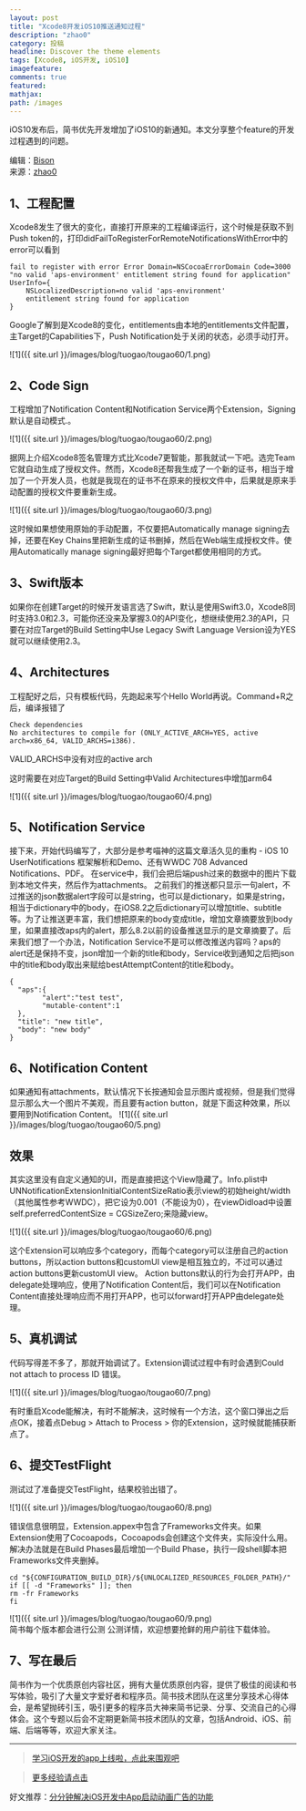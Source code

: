```yaml
---
layout: post
title: "Xcode8开发iOS10推送通知过程"
description: "zhao0"
category: 投稿
headline: Discover the theme elements
tags: [Xcode8, iOS开发, iOS10]
imagefeature: 
comments: true
featured: 
mathjax: 
path: /images
---
```



iOS10发布后，简书优先开发增加了iOS10的新通知。本文分享整个feature的开发过程遇到的问题。

编辑：[Bison](http://allluckly.cn)<br>
来源：[zhao0](http://www.jianshu.com/p/133b535a4e90)<br>

## 1、工程配置
Xcode8发生了很大的变化，直接打开原来的工程编译运行，这个时候是获取不到Push token的，打印didFailToRegisterForRemoteNotificationsWithError中的error可以看到

    fail to register with error Error Domain=NSCocoaErrorDomain Code=3000 
    "no valid 'aps-environment' entitlement string found for application" 
    UserInfo={
        NSLocalizedDescription=no valid 'aps-environment' 
        entitlement string found for application
    }

Google了解到是Xcode8的变化，entitlements由本地的entitlements文件配置，主Target的Capabilities下，Push Notification处于关闭的状态，必须手动打开。


![1]({{ site.url }}/images/blog/tuogao/tougao60/1.png)<br>

## 2、Code Sign

工程增加了Notification Content和Notification Service两个Extension，Signing默认是自动模式.。


![1]({{ site.url }}/images/blog/tuogao/tougao60/2.png)<br>

据网上介绍Xcode8签名管理方式比Xcode7更智能，那我就试一下吧。选完Team它就自动生成了授权文件。然而，Xcode8还帮我生成了一个新的证书，相当于增加了一个开发人员，也就是我现在的证书不在原来的授权文件中，后果就是原来手动配置的授权文件要重新生成。


![1]({{ site.url }}/images/blog/tuogao/tougao60/3.png)<br>

这时候如果想使用原始的手动配置，不仅要把Automatically manage signing去掉，还要在Key Chains里把新生成的证书删掉，然后在Web端生成授权文件。使用Automatically manage signing最好把每个Target都使用相同的方式。

## 3、Swift版本

如果你在创建Target的时候开发语言选了Swift，默认是使用Swift3.0，Xcode8同时支持3.0和2.3，可能你还没来及掌握3.0的API变化，想继续使用2.3的API，只要在对应Target的Build Setting中Use Legacy Swift Language Version设为YES就可以继续使用2.3。

## 4、Architectures

工程配好之后，只有模板代码，先跑起来写个Hello World再说。Command+R之后，编译报错了

    Check dependencies
    No architectures to compile for (ONLY_ACTIVE_ARCH=YES, active arch=x86_64, VALID_ARCHS=i386).

VALID_ARCHS中没有对应的active arch

这时需要在对应Target的Build Setting中Valid Architectures中增加arm64

![1]({{ site.url }}/images/blog/tuogao/tougao60/4.png)<br>

## 5、Notification Service
接下来，开始代码编写了，大部分是参考喵神的这篇文章活久见的重构 - iOS 10 UserNotifications 框架解析和Demo、还有WWDC 708 Advanced Notifications、PDF。
在service中，我们会把后端push过来的数据中的图片下载到本地文件夹，然后作为attachments。
之前我们的推送都只显示一句alert，不过推送的json数据alert字段可以是string，也可以是dictionary，如果是string，相当于dictionary中的body，在iOS8.2之后dictionary可以增加title、subtitle等。为了让推送更丰富，我们想把原来的body变成title，增加文章摘要放到body里，如果直接改aps内的alert，那么8.2以前的设备推送显示的是文章摘要了。后来我们想了一个办法，Notification Service不是可以修改推送内容吗？aps的alert还是保持不变，json增加一个新的title和body，Service收到通知之后把json中的title和body取出来赋给bestAttemptContent的title和body。

    {
      "aps":{ 
            "alert":"test test",
            "mutable-content":1 
      }, 
      "title": "new title",
      "body": "new body"
    }

## 6、Notification Content
如果通知有attachments，默认情况下长按通知会显示图片或视频，但是我们觉得显示那么大一个图片不美观，而且要有action button，就是下面这种效果，所以要用到Notification Content。
![1]({{ site.url }}/images/blog/tuogao/tougao60/5.png)<br>

## 效果

其实这里没有自定义通知的UI，而是直接把这个View隐藏了。Info.plist中UNNotificationExtensionInitialContentSizeRatio表示view的初始height/width（其他属性参考WWDC），把它设为0.001（不能设为0），在viewDidload中设置self.preferredContentSize = CGSizeZero;来隐藏view。


![1]({{ site.url }}/images/blog/tuogao/tougao60/6.png)<br>

这个Extension可以响应多个category，而每个category可以注册自己的action buttons，所以action buttons和customUI view是相互独立的，不过可以通过action buttons更新customUI view。
Action buttons默认的行为会打开APP，由delegate处理响应，使用了Notification Content后，我们可以在Notification Content直接处理响应而不用打开APP，也可以forward打开APP由delegate处理。

## 5、真机调试

代码写得差不多了，那就开始调试了。Extension调试过程中有时会遇到Could not attach to process ID <ID number>错误。

![1]({{ site.url }}/images/blog/tuogao/tougao60/7.png)<br>

有时重启Xcode能解决，有时不能解决，这时候有一个方法，这个窗口弹出之后点OK，接着点Debug > Attach to Process > 你的Extension，这时候就能捕获断点了。

## 6、提交TestFlight
测试过了准备提交TestFlight，结果校验出错了。


![1]({{ site.url }}/images/blog/tuogao/tougao60/8.png)<br>

错误信息很明显，Extension.appex中包含了Frameworks文件夹。如果Extension使用了Cocoapods，Cocoapods会创建这个文件夹，实际没什么用。解决办法就是在Build Phases最后增加一个Build Phase，执行一段shell脚本把Frameworks文件夹删掉。

    cd "${CONFIGURATION_BUILD_DIR}/${UNLOCALIZED_RESOURCES_FOLDER_PATH}/"
    if [[ -d "Frameworks" ]]; then
    rm -fr Frameworks
    fi

![1]({{ site.url }}/images/blog/tuogao/tougao60/9.png)<br>
简书每个版本都会进行公测 公测详情，欢迎想要抢鲜的用户前往下载体验。

## 7、写在最后
简书作为一个优质原创内容社区，拥有大量优质原创内容，提供了极佳的阅读和书写体验，吸引了大量文字爱好者和程序员。简书技术团队在这里分享技术心得体会，是希望抛砖引玉，吸引更多的程序员大神来简书记录、分享、交流自己的心得体会。这个专题以后会不定期更新简书技术团队的文章，包括Android、iOS、前端、后端等等，欢迎大家关注。


----------------------------------------------------------

> [学习iOS开发的app上线啦，点此来围观吧](https://itunes.apple.com/us/app/it-blog-zi-xueios-kai-fa-jin/id1067787090?l=zh&ls=1&mt=8)<br>

> [更多经验请点击](https://allluckly.cn)<br>

好文推荐：[分分钟解决iOS开发中App启动动画广告的功能](https://allluckly.cn/lblaunchimagead/LBLaunchImageAd)<br>

